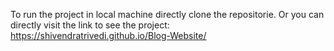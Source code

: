 To run the project in local machine directly clone the repositorie.
Or you can directly visit the link to see the project: 
https://shivendratrivedi.github.io/Blog-Website/

